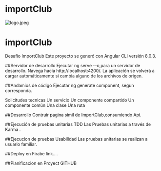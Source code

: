 # importClub
![logo.jpeg](./src/app/assets/img/logo.jpeg)
# importClub
Desafio ImportClub
Este proyecto se generó con Angular CLI versión 8.0.3.

##Servidor de desarrollo
Ejecutar ng serve --o,para un servidor de desarrollo. Navega hacia http://localhost:4200/. La aplicación se volverá a cargar automáticamente si cambia alguno de los archivos de origen.

##Andamios de código
Ejecutar ng generate component, segun corresponda.

Solicitudes tecnicas
Un servicio
Un componente compartido
Un componente común
Una clase
Una ruta

##Desarrollo
Contruir pagina simil de ImportClub,consumiendo Api.

##Ejecución de pruebas unitarias TDD
Las Pruebas unitarias a través de Karma .

##Ejecucion de pruebas Usabilidad
Las pruebas unitarias se realizan a usuario familiar.

##Deploy en Firabe
link....

##Planificacion en Proyect GITHUB
